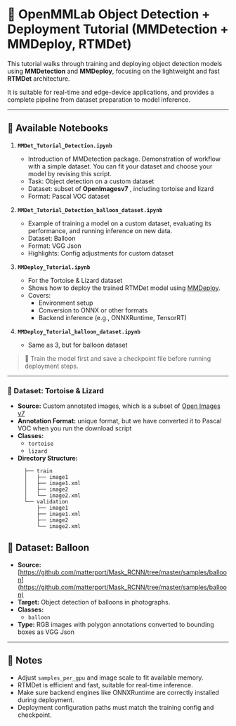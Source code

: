 # 🧠 OpenMMLab Object Detection + Deployment Tutorial (MMDetection + MMDeploy, RTMDet)

This tutorial walks through training and deploying object detection models using **MMDetection** and **MMDeploy**, focusing on the lightweight and fast **RTMDet** architecture.

It is suitable for real-time and edge-device applications, and provides a complete pipeline from dataset preparation to model inference.

---

## 📘 Available Notebooks

1. **`MMDet_Tutorial_Detection.ipynb`**
   - Introduction of MMDetection package. Demonstration of workflow with a simple dataset. You can fit your dataset and choose your model by revising this script.  
   - Task: Object detection on a custom dataset  
   - Dataset: subset of **OpenImagesv7** , including tortoise and lizard
   - Format: Pascal VOC dataset

2. **`MMDet_Tutorial_Detection_balloon_dataset.ipynb`**
   - Example of training a model on a custom dataset, evaluating its performance, and running inference on new data.
   - Dataset: Balloon
   - Format: VGG Json
   - Highlights: Config adjustments for custom dataset
       
3. **`MMDeploy_Tutorial.ipynb`**
   - For the Tortoise & Lizard dataset
   - Shows how to deploy the trained RTMDet model using [MMDeploy](https://github.com/open-mmlab/mmdeploy).
   - Covers:
     - Environment setup
     - Conversion to ONNX or other formats
     - Backend inference (e.g., ONNXRuntime, TensorRT)

4. **`MMDeploy_Tutorial_balloon_dataset.ipynb`**
   - Same as 3, but for balloon dataset

> 📝 Train the model first and save a checkpoint file before running deployment steps.

---
### 🐢 Dataset: Tortoise & Lizard

- **Source:** Custom annotated images, which is a subset of [Open Images v7](https://storage.googleapis.com/openimages/web/download_v7.html)
- **Annotation Format:** unique format, but we have converted it to Pascal VOC when you run the download script
- **Classes:** 
  - `tortoise`  
  - `lizard`  
- **Directory Structure:**
  ```
    ├── train
    │   ├── image1
    │   ├── image1.xml
    │   ├── image2
    │   └── image2.xml
    └── validation
        ├── image1
        ├── image1.xml
        ├── image2
        └── image2.xml
  ```

## 🧾 Dataset: Balloon
- **Source:** [https://github.com/matterport/Mask_RCNN/tree/master/samples/balloon](https://github.com/matterport/Mask_RCNN/tree/master/samples/balloon)
- **Target:** Object detection of balloons in photographs.
- **Classes:**  
  - `balloon`
- **Type:** RGB images with polygon annotations converted to bounding boxes as VGG Json

---

## 📌 Notes

- Adjust `samples_per_gpu` and image scale to fit available memory.
- RTMDet is efficient and fast, suitable for real-time inference.
- Make sure backend engines like ONNXRuntime are correctly installed during deployment.
- Deployment configuration paths must match the training config and checkpoint.
